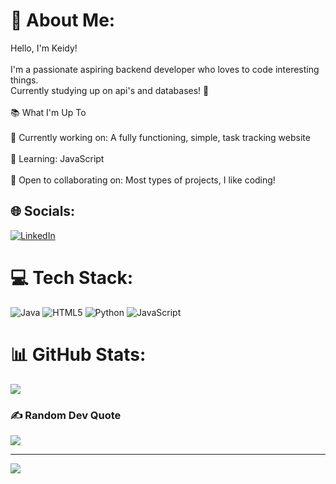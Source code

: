 # 💫 About Me:
Hello, I'm Keidy!<br><br>I'm a passionate aspiring backend developer who loves to code interesting things.<br>Currently studying up on api's and databases! 🚀<br><br>📚 What I'm Up To<br><br>    🎯 Currently working on: A fully functioning, simple, task tracking website<br><br>    🌱 Learning: JavaScript <br><br>    🤝 Open to collaborating on: Most types of projects, I like coding!<br>


## 🌐 Socials:
[![LinkedIn](https://img.shields.io/badge/LinkedIn-%230077B5.svg?logo=linkedin&logoColor=white)](https://linkedin.com/in/www.linkedin.com/in/keidy-lopez-1361072a2) 

# 💻 Tech Stack:
![Java](https://img.shields.io/badge/java-%23ED8B00.svg?style=for-the-badge&logo=openjdk&logoColor=white) ![HTML5](https://img.shields.io/badge/html5-%23E34F26.svg?style=for-the-badge&logo=html5&logoColor=white) ![Python](https://img.shields.io/badge/python-3670A0?style=for-the-badge&logo=python&logoColor=ffdd54) ![JavaScript](https://img.shields.io/badge/javascript-%23323330.svg?style=for-the-badge&logo=javascript&logoColor=%23F7DF1E)
# 📊 GitHub Stats:
![](https://github-readme-stats.vercel.app/api/top-langs/?username=klopez851&theme=shades-of-purple&hide_border=true&include_all_commits=false&count_private=false&layout=compact)

### ✍️ Random Dev Quote
![](https://quotes-github-readme.vercel.app/api?type=vetical&theme=tokyonight)

---
[![](https://visitcount.itsvg.in/api?id=klopez851&icon=0&color=11)](https://visitcount.itsvg.in)

<!-- Proudly created with GPRM ( https://gprm.itsvg.in ) -->
